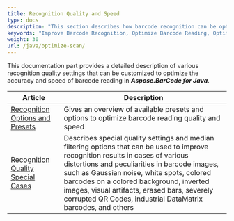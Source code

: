 ```yaml
---
title: Recognition Quality and Speed
type: docs
description: "This section describes how barcode recognition can be optimized in terms of accuracy and speed."
keywords: "Improve Barcode Recognition, Optimize Barcode Reading, Optimized Scan for Barcode Recognition, Speed Up Barcode Reading, Image Processing for Barcode, Improve Barcode Recognition, Read Many Barcodes from One Image, Aspose.BarCode, Read Barcode Java"
weight: 30
url: /java/optimize-scan/
---
```


This documentation part provides a detailed description of various recognition quality settings that can be customized to optimize the accuracy and speed of barcode reading in ***Aspose.BarCode for Java***.
   
|Article|Description|
|---|---|
|[Recognition Options and Presets](/barcode/java/barcode-reading-presets/)|Gives an overview of available presets and options to optimize barcode reading quality and speed|
|[Recognition Quality Special Cases](/barcode/java/advanced-barcode-recognition-features/)|Describes special quality settings and median filtering options that can be used to improve recognition results in cases of various distortions and peculiarities in barcode images, such as Gaussian noise, white spots, colored barcodes on a colored background, inverted images, visual artifacts, erased bars, severely corrupted QR Codes, industrial DataMatrix barcodes, and others|
  